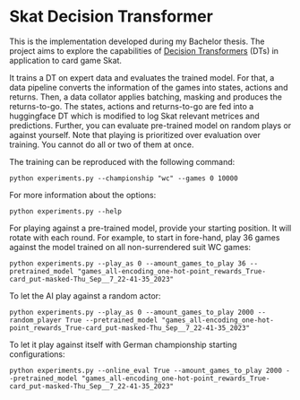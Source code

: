 # Skat Decision Transformer

This is the implementation developed during my Bachelor thesis.
The project aims to explore the capabilities of [Decision Transformers](https://github.com/kzl/decision-transformer/tree/master) (DTs)
in application to card game Skat.

It trains a DT on expert data and evaluates the trained model. For that, a data pipeline converts the 
information of the games into states, actions and returns. Then, a data collator applies batching, masking and produces 
the returns-to-go. The states, actions and returns-to-go are fed into a huggingface DT which is modified to log Skat 
relevant metrices and predictions.
Further, you can evaluate pre-trained model on random plays or against yourself.
Note that playing is prioritized over evaluation over training. You cannot do all or two of them at once.

The training can be reproduced with the following command:
````shell
python experiments.py --championship "wc" --games 0 10000
````
For more information about the options:
````shell
python experiments.py --help 
````
For playing against a pre-trained model, provide your starting position. It will rotate with each round. 
For example, to start in fore-hand, play 36 games against the model trained on all non-surrendered suit WC games:
````shell
python experiments.py --play_as 0 --amount_games_to_play 36 --pretrained_model "games_all-encoding_one-hot-point_rewards_True-card_put-masked-Thu_Sep__7_22-41-35_2023"
````
To let the AI play against a random actor:
````shell
python experiments.py --play_as 0 --amount_games_to_play 2000 --random_player True --pretrained_model "games_all-encoding_one-hot-point_rewards_True-card_put-masked-Thu_Sep__7_22-41-35_2023"
````
To let it play against itself with German championship starting configurations:
````shell
python experiments.py --online_eval True --amount_games_to_play 2000 --pretrained_model "games_all-encoding_one-hot-point_rewards_True-card_put-masked-Thu_Sep__7_22-41-35_2023"
````
